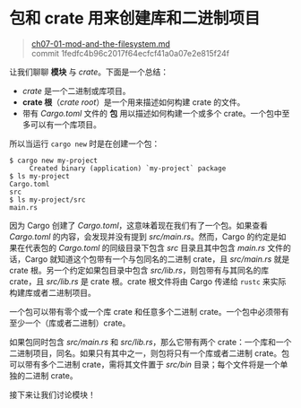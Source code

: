 # 包和 crate 用来创建库和二进制项目

> [ch07-01-mod-and-the-filesystem.md](https://github.com/rust-lang/book/blob/master/src/ch07-01-packages-and-crates-for-making-libraries-and-executables.md)
> <br>
> commit 1fedfc4b96c2017f64ecfcf41a0a07e2e815f24f

让我们聊聊 **模块** 与 *crate*。下面是一个总结：

* *crate* 是一个二进制或库项目。
* **crate 根**（*crate root*）是一个用来描述如何构建 crate 的文件。
* 带有 *Cargo.toml* 文件的 **包** 用以描述如何构建一个或多个 crate。一个包中至多可以有一个库项目。

所以当运行 `cargo new` 时是在创建一个包：

```text
$ cargo new my-project
     Created binary (application) `my-project` package
$ ls my-project
Cargo.toml
src
$ ls my-project/src
main.rs
```

因为 Cargo 创建了 *Cargo.toml*，这意味着现在我们有了一个包。如果查看 *Cargo.toml* 的内容，会发现并没有提到 *src/main.rs*。然而，Cargo 的约定是如果在代表包的 *Cargo.toml* 的同级目录下包含 *src* 目录且其中包含 *main.rs* 文件的话，Cargo 就知道这个包带有一个与包同名的二进制 crate，且 *src/main.rs* 就是 crate 根。另一个约定如果包目录中包含 *src/lib.rs*，则包带有与其同名的库 crate，且 *src/lib.rs* 是 crate 根。crate 根文件将由 Cargo 传递给 `rustc` 来实际构建库或者二进制项目。

一个包可以带有零个或一个库 crate 和任意多个二进制 crate。一个包中必须带有至少一个（库或者二进制）crate。

如果包同时包含 *src/main.rs* 和 *src/lib.rs*，那么它带有两个 crate：一个库和一个二进制项目，同名。如果只有其中之一，则包将只有一个库或者二进制 crate。包可以带有多个二进制 crate，需将其文件置于 *src/bin* 目录；每个文件将是一个单独的二进制 crate。

接下来让我们讨论模块！